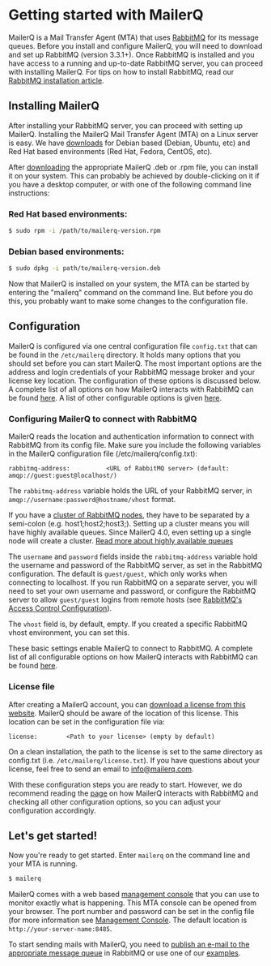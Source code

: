 # Getting started with MailerQ

MailerQ is a Mail Transfer Agent (MTA) that uses [RabbitMQ](https://www.rabbitmq.com) 
for its message queues. Before you install and configure MailerQ, you will need to download 
and set up RabbitMQ (version 3.3.1+). Once RabbitMQ is installed and you have access to a running and 
up-to-date RabbitMQ server, you can proceed with installing MailerQ. For tips on 
how to install RabbitMQ, read our [RabbitMQ installation article](rabbitmq-install "RabbitMQ installation").

## Installing MailerQ

After installing your RabbitMQ server, you can proceed with setting 
up MailerQ. Installing the MailerQ Mail Transfer Agent (MTA) on a Linux 
server is easy. We have [downloads](/product/download "Download MailerQ")
for Debian based (Debian, Ubuntu, etc) and Red Hat based environments 
(Red Hat, Fedora, CentOS, etc).

After [downloading](/product/download "Download MailerQ") the appropriate 
MailerQ .deb or .rpm file, you can install it on your system. This can probably 
be achieved by double-clicking on it if you have a desktop computer, or with 
one of the following command line instructions:

### Red Hat based environments:

```bash
$ sudo rpm -i /path/to/mailerq-version.rpm
```

### Debian based environments:

```bash
$ sudo dpkg -i path/to/mailerq-version.deb
```

Now that MailerQ is installed on your system, the MTA can be started by entering the
"mailerq" command on the command line. But before you do this, you probably
want to make some changes to the configuration file.

## Configuration

MailerQ is configured via one central configuration file `config.txt` that can 
be found in the `/etc/mailerq` directory. It holds many options that you should
set before you can start MailerQ. The most important options are the address
and login credentials of your RabbitMQ message broker and your license key
location. The configuration of these options is discussed below. A complete 
list of all options on how MailerQ interacts with RabbitMQ can be found 
[here](rabbitmq-config "Connect MailerQ with RabbitMQ").
A list of other configurable options is given [here](configuration "MailerQ configuration").

### Configuring MailerQ to connect with RabbitMQ

MailerQ reads the location and authentication information to connect with RabbitMQ
from its config file. Make sure you include the following variables
in the MailerQ configuration file (/etc/mailerq/config.txt):

```
rabbitmq-address:          <URL of RabbitMQ server> (default: amqp://guest:guest@localhost/)
```

The `rabbitmq-address` variable holds the URL of your RabbitMQ server, in 
`amqp://username:password@hostname/vhost` format.

If you have 
a [cluster of RabbitMQ nodes](https://www.rabbitmq.com/clustering.html), they have to 
be separated by a semi-colon (e.g. host1;host2;host3;). Setting up a cluster means you 
will have highly available queues. Since MailerQ 4.0, even setting up a single
node will create a cluster.
[Read more about highly available queues](https://www.rabbitmq.com/ha.html)

The `username` and `password` fields inside the `rabbitmq-address` variable hold
the username and password of the RabbitMQ server, as set in the RabbitMQ
configuration. The default is `guest/guest`, which only works when connecting to
localhost. If you run RabbitMQ on a separate server, you will need to set your
own username and password, or configure the RabbitMQ server to allow `guest/guest`
logins from remote hosts (see [RabbitMQ's Access Control Configuration](https://www.rabbitmq.com/access-control.html "RabbitMQ's Access Control Configuration")).

The `vhost` field is, by default, empty. If you created a specific RabbitMQ vhost
environment, you can set this.

These basic settings enable MailerQ to connect to RabbitMQ. A complete list of all
configurable options on how MailerQ interacts with RabbitMQ can be found
[here](rabbitmq-config "Connect MailerQ with RabbitMQ").

### License file

After creating a MailerQ account, you can [download a license from this website](/product/license). 
MailerQ should be aware of the location of this license. This location can be 
set in the configuration file via:

```
license:		<Path to your license> (empty by default)
```

On a clean installation, the path to the license is set to the same directory 
as config.txt (i.e. `/etc/mailerq/license.txt`). If you have questions about your license, 
feel free to send an email to [info@mailerq.com](mailto:info@mailerq.com).

With these configuration steps you are ready to start. However, we do recommend 
reading the [page](rabbitmq-config "Connect MailerQ with RabbitMQ") 
on how MailerQ interacts with RabbitMQ and checking all other configuration 
options, so you can adjust your configuration accordingly.

## Let's get started!

Now you're ready to get started. Enter `mailerq` on the command line and your MTA is running.

```bash
$ mailerq
```

MailerQ comes with a web based
[management console](management-console "An MTA with a management console")
that you can use to monitor exactly what is happening. This MTA console can be opened
from your browser. The port number and password can be set in
the config file (for more information see [Management Console](management-console "Management console"). 
The default location is `http://your-server-name:8485`.

To start sending mails with MailerQ, you need to
[publish an e-mail to the appropriate message queue](send-email "Send emails with MailerQ")
in RabbitMQ or use one of our [examples](mailerq-examples "MailerQ examples").


